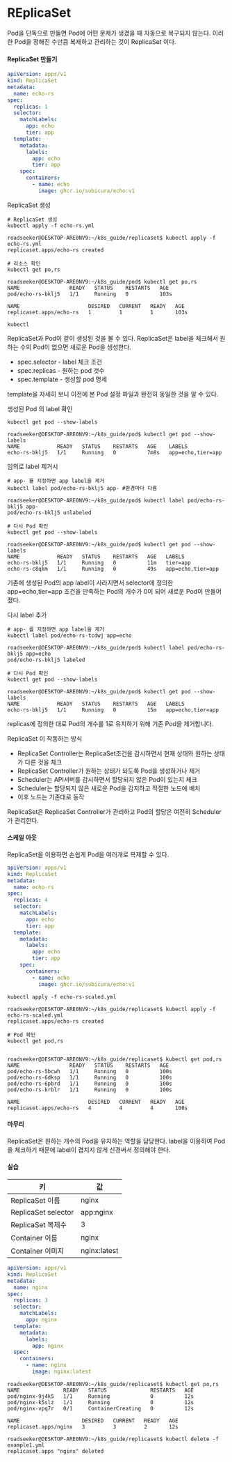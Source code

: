 # REplicaSet

Pod을 단독으로 만들면 Pod에 어떤 문제가 생겼을 때 자동으로 복구되지 않는다. 
이러한 Pod을 정해진 수만큼 복제하고 관리하는 것이 ReplicaSet 이다.

#### ReplicaSet 만들기
```yaml
apiVersion: apps/v1
kind: ReplicaSet
metadata:
  name: echo-rs
spec:
  replicas: 1
  selector:
    matchLabels:
      app: echo
      tier: app
  template:
    metadata:
      labels:
        app: echo
        tier: app
    spec:
      containers:
        - name: echo
          image: ghcr.io/subicura/echo:v1

```

ReplicaSet 생성
```shell
# ReplicaSet 생성
kubectl apply -f echo-rs.yml

roadseeker@DESKTOP-ARE0NV9:~/k8s_guide/replicaset$ kubectl apply -f echo-rs.yml
replicaset.apps/echo-rs created

# 리소스 확인
kubectl get po,rs

roadseeker@DESKTOP-ARE0NV9:~/k8s_guide/pod$ kubectl get po,rs
NAME                READY   STATUS    RESTARTS   AGE
pod/echo-rs-bklj5   1/1     Running   0          103s

NAME                      DESIRED   CURRENT   READY   AGE
replicaset.apps/echo-rs   1         1         1       103s

kubectl
```
ReplicaSet과 Pod이 같이 생성된 것을 볼 수 있다.
ReplicaSet은 label을 체크해서 원하는 수의 Pod이 없으면 새로운 Pod을 생성한다.
* spec.selector - label 체크 조건
* spec.replicas - 원하는 pod 갯수
* spec.template - 생성할 pod 명세

template을 자세히 보니 이전에 본 Pod 설정 파일과 완전히 동일한 것을 알 수 있다.

생성된 Pod 의 label 확인
```shell
kubectl get pod --show-labels

roadseeker@DESKTOP-ARE0NV9:~/k8s_guide/pod$ kubectl get pod --show-labels
NAME            READY   STATUS    RESTARTS   AGE    LABELS
echo-rs-bklj5   1/1     Running   0          7m8s   app=echo,tier=app
```

임의로 label 제거시
```shell
# app- 를 지정하면 app label을 제거
kubectl label pod/echo-rs-bklj5 app- #환경마다 다름

roadseeker@DESKTOP-ARE0NV9:~/k8s_guide/pod$ kubectl label pod/echo-rs-bklj5 app-
pod/echo-rs-bklj5 unlabeled

# 다시 Pod 확인
kubectl get pod --show-labels

roadseeker@DESKTOP-ARE0NV9:~/k8s_guide/pod$ kubectl get pod --show-labels
NAME            READY   STATUS    RESTARTS   AGE   LABELS
echo-rs-bklj5   1/1     Running   0          11m   tier=app
echo-rs-c8qkm   1/1     Running   0          49s   app=echo,tier=app
```
기존에 생성된 Pod의 app label이 사라지면서 selector에 정의한 app=echo,tier=app 조건을 만족하는 Pod의 개수가 0이 되어 새로운 Pod이 만들어졌다.


다시 label 추가
```shell
# app- 를 지정하면 app label을 제거
kubectl label pod/echo-rs-tcdwj app=echo

roadseeker@DESKTOP-ARE0NV9:~/k8s_guide/pod$ kubectl label pod/echo-rs-bklj5 app=echo
pod/echo-rs-bklj5 labeled

# 다시 Pod 확인
kubectl get pod --show-labels

roadseeker@DESKTOP-ARE0NV9:~/k8s_guide/pod$ kubectl get pod --show-labels
NAME            READY   STATUS    RESTARTS   AGE   LABELS
echo-rs-bklj5   1/1     Running   0          15m   app=echo,tier=app
```
replicas에 정의한 대로 Pod의 개수를 1로 유지하기 위해 기존 Pod을 제거합니다.

ReplicaSet 이 작동하는 방식
* ReplicaSet Controller는 ReplicaSet조건을 감시하면서 현재 상태와 원하는 상태가 다른 것을 체크
* ReplicaSet Controller가 원하는 상태가 되도록 Pod을 생성하거나 제거
* Scheduler는 API서버를 감시하면서 할당되지 않은 Pod이 있는지 체크
* Scheduler는 할당되지 않은 새로운 Pod을 감지하고 적절한 노드에 배치
* 이후 노드는 기존대로 동작

ReplicaSet은 ReplicaSet Controller가 관리하고 Pod의 할당은 여전히 Scheduler가 관리한다.

#### 스케일 아웃
ReplicaSet을 이용하면 손쉽게 Pod을 여러개로 복제할 수 있다.
```yaml
apiVersion: apps/v1
kind: ReplicaSet
metadata:
  name: echo-rs
spec:
  replicas: 4
  selector:
    matchLabels:
      app: echo
      tier: app
  template:
    metadata:
      labels:
        app: echo
        tier: app
    spec:
      containers:
        - name: echo
          image: ghcr.io/subicura/echo:v1
```
```shell
kubectl apply -f echo-rs-scaled.yml

roadseeker@DESKTOP-ARE0NV9:~/k8s_guide/replicaset$ kubectl apply -f echo-rs-scaled.yml
replicaset.apps/echo-rs created

# Pod 확인
kubectl get pod,rs


roadseeker@DESKTOP-ARE0NV9:~/k8s_guide/replicaset$ kubectl get pod,rs
NAME                READY   STATUS    RESTARTS   AGE
pod/echo-rs-5bcwh   1/1     Running   0          100s
pod/echo-rs-6dksp   1/1     Running   0          100s
pod/echo-rs-6pbrd   1/1     Running   0          100s
pod/echo-rs-krblr   1/1     Running   0          100s

NAME                      DESIRED   CURRENT   READY   AGE
replicaset.apps/echo-rs   4         4         4       100s
```

#### 마무리
ReplicaSet은 원하는 개수의 Pod을 유지하는 역할을 담당한다. 
label을 이용하여 Pod을 체크하기 때문에 label이 겹치지 않게 신경써서 정의해야 한다.

#### 실습
| 키                   | 값            |
|---------------------|--------------|
| ReplicaSet 이름       | nginx        |
| ReplicaSet selector | app:nginx    |
| ReplicaSet 복제수      | 3            |
| Container 이름        | nginx        |
| Container 이미지       | nginx:latest |

```yaml
apiVersion: apps/v1
kind: ReplicaSet
metadata:
  name: nginx
spec:
  replicas: 3
  selector: 
    matchLabels:  
      app: nginx
  template:
    metadata:
      labels:
        app: nginx
  spec:
    containers:
      - name: nginx
        image: nginx:latest
```

```shell
roadseeker@DESKTOP-ARE0NV9:~/k8s_guide/replicaset$ kubectl get po,rs
NAME              READY   STATUS              RESTARTS   AGE
pod/nginx-9j4k5   1/1     Running             0          12s
pod/nginx-k5slz   1/1     Running             0          12s
pod/nginx-vpq7r   0/1     ContainerCreating   0          12s

NAME                    DESIRED   CURRENT   READY   AGE
replicaset.apps/nginx   3         3         2       12s
```
```shell
roadseeker@DESKTOP-ARE0NV9:~/k8s_guide/replicaset$ kubectl delete -f example1.yml
replicaset.apps "nginx" deleted
```
